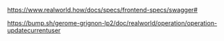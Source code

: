 https://www.realworld.how/docs/specs/frontend-specs/swagger#

https://bump.sh/gerome-grignon-lp2/doc/realworld/operation/operation-updatecurrentuser

